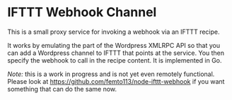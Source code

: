 # IFTTT Webhook Channel
This is a small proxy service for invoking a webhook via an IFTTT recipe.

It works by emulating the part of the Wordpress XMLRPC API so that you can add a Wordpress channel to IFTTT that points at the service. You then specify the webhook to call in the recipe content. It is implemented in Go.

_Note:_ this is a work in progress and is not yet even remotely functional. Please look at https://github.com/femto113/node-ifttt-webhook if you want something that can do the same now.
